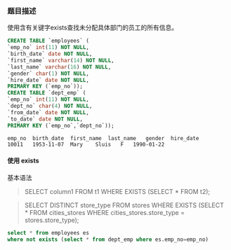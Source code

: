 ### 题目描述
使用含有关键字exists查找未分配具体部门的员工的所有信息。
```sql
CREATE TABLE `employees` (
`emp_no` int(11) NOT NULL,
`birth_date` date NOT NULL,
`first_name` varchar(14) NOT NULL,
`last_name` varchar(16) NOT NULL,
`gender` char(1) NOT NULL,
`hire_date` date NOT NULL,
PRIMARY KEY (`emp_no`));
CREATE TABLE `dept_emp` (
`emp_no` int(11) NOT NULL,
`dept_no` char(4) NOT NULL,
`from_date` date NOT NULL,
`to_date` date NOT NULL,
PRIMARY KEY (`emp_no`,`dept_no`));
```

```
emp_no	birth_date	first_name	last_name	gender	hire_date
10011	1953-11-07	Mary	Sluis	F	1990-01-22
```

#### 使用 exists 
基本语法
> SELECT column1 FROM t1 WHERE EXISTS (SELECT * FROM t2);

> SELECT DISTINCT store_type FROM stores
  WHERE EXISTS (SELECT * FROM cities_stores
                WHERE cities_stores.store_type = stores.store_type);

```sql
select * from employees es
where not exists (select * from dept_emp where es.emp_no=emp_no)
```